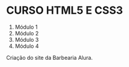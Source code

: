# CURSO HTML5 E CSS3
1. Módulo 1
2. Módulo 2
3. Módulo 3
4. Módulo 4

Criação do site da Barbearia Alura.
